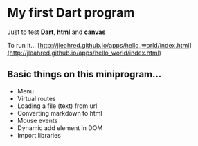 # My first Dart program

Just to test **Dart**, **html** and **canvas** 

To run it... [http://jleahred.github.io/apps/hello_world/index.html](http://jleahred.github.io/apps/hello_world/index.html)

## Basic things on this miniprogram...

* Menu
* Virtual routes
* Loading a file (text) from url
* Converting markdown to html
* Mouse events
* Dynamic add element in DOM
* Import libraries
